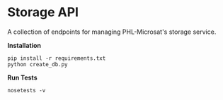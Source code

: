 # Storage API
A collection of endpoints for managing PHL-Microsat's storage service.

**Installation**
```
pip install -r requirements.txt
python create_db.py
```

**Run Tests**
```
nosetests -v
``` 